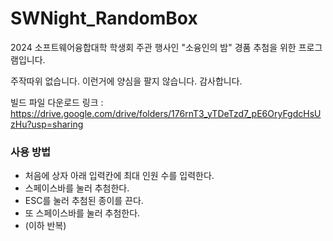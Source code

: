 # SWNight_RandomBox
2024 소프트웨어융합대학 학생회 주관 행사인 "소융인의 밤" 경품 추첨을 위한 프로그램입니다.

주작따위 없습니다. 이런거에 양심을 팔지 않습니다. 감사합니다.

빌드 파일 다운로드 링크 : https://drive.google.com/drive/folders/176rnT3_yTDeTzd7_pE6OryFgdcHsUzHu?usp=sharing

### 사용 방법
- 처음에 상자 아래 입력칸에 최대 인원 수를 입력한다.
- 스페이스바를 눌러 추첨한다.
- ESC를 눌러 추첨된 종이를 끈다.
- 또 스페이스바를 눌러 추첨한다.
- (이하 반복)
